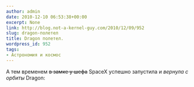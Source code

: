 ```yaml
---
author: admin
date: 2010-12-10 06:53:38+00:00
excerpt: None
link: http://blog.not-a-kernel-guy.com/2010/12/09/952
slug: dragon-полетел
title: Dragon полетел.
wordpress_id: 952
tags:
- Астрономия и космос
---
```


А тем временем <del>в замке у шефа</del> SpaceX успешно запустила и _вернула с орбиты_ Dragon:
